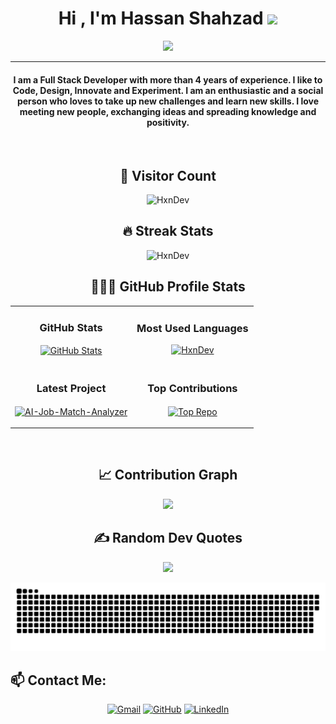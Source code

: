 
<h1 align="center">Hi , I'm Hassan Shahzad <img src="https://media.giphy.com/media/hvRJCLFzcasrR4ia7z/giphy.gif" width="35"></h1>
<p align="center">
  <a href="https://github.com/DenverCoder1/readme-typing-svg"><img src="https://readme-typing-svg.herokuapp.com?lines=ex-IBM;Full+Stack+Developer;Software+Developer;Graphic%20Designer;Always%20learning%20new%20things&center=true&width=500&height=50"></a>
</p>

<hr/>
<h4 align="center">I am a Full Stack Developer with more than 4 years of experience. I like to Code, Design, Innovate and Experiment. I am an enthusiastic and a social person who loves to take up new challenges and learn new skills. I love meeting new people, exchanging ideas and spreading knowledge and positivity.</h4>
<br>

<h2 align="center"> 🔢 Visitor Count</h2>
<p align="center"> <img src="https://komarev.com/ghpvc/?username=candida18&label=Profile%20views&color=0e75b6&style=plastic" alt="HxnDev" /> </p>

<h2 align="center"> 🔥 Streak Stats</h2>
<p align="center"><img src="https://github-readme-streak-stats.herokuapp.com/?user=HxnDev&count_private=true&theme=algolia" alt="HxnDev"  /></p>

<h2 align="center"> 👨🏻‍💻 GitHub Profile Stats</h2>

  <table width="100%">
  <tr>
    <td width="50%">
      <h3 align="center"><strong>GitHub Stats</strong></h3>
      <p align="center">
        <a href="https://github.com/HxnDev">
          <img align="center" src="https://github-readme-stats.vercel.app/api?username=HxnDev&count_private=true&show_icons=true&theme=nightowl" alt="GitHub Stats" />
        </a>
      </p>
    </td>
    <td width="50%">
      <h3 align="center"><strong>Most Used Languages</strong></h3>
      <p align="center">
        <a href="https://github.com/HxnDev">
          <img src="https://github-readme-stats.vercel.app/api/top-langs?username=HxnDev&show_icons=true&locale=en&count_private=true&layout=compact&theme=nightowl" alt="HxnDev" height="192px"/>
        </a>
      </p>
    </td>
  </tr>
  <tr>
    <td width="50%">
      <h3 align="center"><strong>Latest Project</strong></h3>
      <p align="center">
        <a href="https://github.com/HxnDev/AI-Job-Match-Analyzer">
          <img align="center" width="470" src="https://github-readme-stats.vercel.app/api/pin/?username=HxnDev&repo=AI-Job-Match-Analyzer&theme=nightowl&show_owner=true" alt="AI-Job-Match-Analyzer" />
        </a>
      </p>
    </td>
    <td width="50%">
      <h3 align="center"><strong>Top Contributions</strong></h3>
      <p align="center">
        <a href="https://github.com/HxnDev">
          <img align="center" src="https://github-contributor-stats.vercel.app/api?username=HxnDev&limit=3&theme=nightowl&show_owner=true&combine_all_yearly_contributions=true" alt="Top Repo" />
        </a>
      </p>
    </td>
  </tr>
</table>
<br />

<h2 align="center">📈 Contribution Graph</h2>
<div align="center">
    <img src="https://github-readme-activity-graph.vercel.app/graph?username=HxnDev&bg_color=011627&color=79d3c3&line=c792ea&point=ffeb95&area=true&hide_border=false" border-radius="15">
</div>




<h2 align="center"> ✍️ Random Dev Quotes</h2>
<div align="center">
	
![](https://quotes-github-readme.vercel.app/api?type=horizontal&theme=tokyonight)
</div>

<div align="center">
	<picture>
	  <source media="(prefers-color-scheme: dark)" srcset="https://raw.githubusercontent.com/HxnDev/HxnDev/output/github-snake-dark.svg" />
	  <source media="(prefers-color-scheme: light)" srcset="https://raw.githubusercontent.com/HxnDev/HxnDev/output/github-snake.svg" />
	  <img alt="github-snake" src="https://raw.githubusercontent.com/HxnDev/HxnDev/output/github-snake.svg" />
	</picture>
</div>

## 📫 Contact Me: 
<p align="center">
	<a href="mailto:hassanshahzad.dev@gmail.com"><img src="https://img.icons8.com/bubbles/50/000000/gmail.png" alt="Gmail"/></a>
	<a href="https://github.com/HxnDev"><img src="https://img.icons8.com/bubbles/50/000000/github.png" alt="GitHub"/></a>
	<a href="https://www.linkedin.com/in/hassan-shahzad-2a6617212/"><img src="https://img.icons8.com/bubbles/50/000000/linkedin.png" alt="LinkedIn"/></a>
</p>
